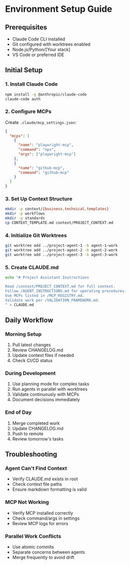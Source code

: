 # Environment Setup Guide

## Prerequisites
- Claude Code CLI installed
- Git configured with worktrees enabled
- Node.js/Python/[Your stack]
- VS Code or preferred IDE

## Initial Setup

### 1. Install Claude Code
```bash
npm install -g @anthropic/claude-code
claude-code auth
```

### 2. Configure MCPs
Create `.claude/mcp_settings.json`:
```json
{
  "mcps": [
    {
      "name": "playwright-mcp",
      "command": "npx",
      "args": ["playwright-mcp"]
    },
    {
      "name": "github-mcp",
      "command": "github-mcp"
    }
  ]
}
```

### 3. Set Up Context Structure
```bash
mkdir -p context/{business,technical,templates}
mkdir -p workflows
mkdir -p standards
cp CONTEXT_TEMPLATE.md context/PROJECT_CONTEXT.md
```

### 4. Initialize Git Worktrees
```bash
git worktree add ../project-agent-1 -b agent-1-work
git worktree add ../project-agent-2 -b agent-2-work
git worktree add ../project-agent-3 -b agent-3-work
```

### 5. Create CLAUDE.md
```bash
echo "# Project Assistant Instructions

Read /context/PROJECT_CONTEXT.md for full context.
Follow /AGENT_INSTRUCTIONS.md for operating procedures.
Use MCPs listed in /MCP_REGISTRY.md.
Validate work per /VALIDATION_FRAMEWORK.md.
" > CLAUDE.md
```

## Daily Workflow

### Morning Setup
1. Pull latest changes
2. Review CHANGELOG.md
3. Update context files if needed
4. Check CI/CD status

### During Development
1. Use planning mode for complex tasks
2. Run agents in parallel with worktrees
3. Validate continuously with MCPs
4. Document decisions immediately

### End of Day
1. Merge completed work
2. Update CHANGELOG.md
3. Push to remote
4. Review tomorrow's tasks

## Troubleshooting

### Agent Can't Find Context
- Verify CLAUDE.md exists in root
- Check context file paths
- Ensure markdown formatting is valid

### MCP Not Working
- Verify MCP installed correctly
- Check command/args in settings
- Review MCP logs for errors

### Parallel Work Conflicts
- Use atomic commits
- Separate concerns between agents
- Merge frequently to avoid drift